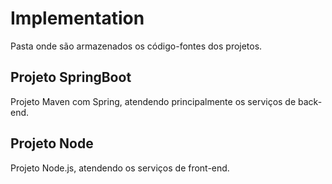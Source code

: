 # Implementation
Pasta onde são armazenados os código-fontes dos projetos. 
## Projeto SpringBoot
Projeto Maven com Spring, atendendo principalmente os serviços de back-end.
## Projeto Node
Projeto Node.js, atendendo os serviços de front-end.
